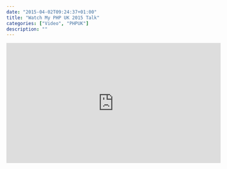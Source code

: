 ```yaml
---
date: "2015-04-02T09:24:37+01:00"
title: "Watch My PHP UK 2015 Talk"
categories: ["Video", "PHPUK"]
description: ""
---
```


<iframe width="560" height="315" src="https://www.youtube.com/embed/jL9nfIiX6G0?list=PL_aPVo2HeGF_VdlTpUF6ViNgLC7Raph0i" frameBorder="0" allowFullScreen></iframe>
